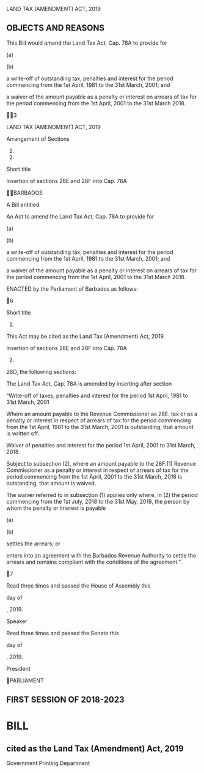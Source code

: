 LAND TAX (AMENDMENT) ACT, 2019

## OBJECTS AND REASONS

This Bill would amend the Land Tax Act, Cap. 78A to provide for

(a)

(b)

a  write-off  of  outstanding  tax,  penalties  and  interest  for  the  period
commencing from the 1st April, 1981 to the 31st March, 2001; and

a waiver of the amount payable as a penalty or interest on arrears of
tax for the period commencing from the 1st April, 2001 to the 31st March
2018.

3

LAND TAX (AMENDMENT) ACT, 2019

Arrangement of Sections

1.

2.

Short title

Insertion of sections 28E and 28F into Cap. 78A

BARBADOS

A Bill entitled

An Act to amend the Land Tax Act, Cap. 78A to provide for

(a)

(b)

a  write-off  of  outstanding  tax,  penalties  and  interest  for  the  period
commencing from the 1st April, 1981 to the 31st March, 2001; and

a waiver of the amount payable as a penalty or interest on arrears of
tax for the period commencing from the 1st April, 2001 to the 31st March
2018.

ENACTED by the Parliament of Barbados as follows:

6

Short title

1.

This Act may be cited as the Land Tax (Amendment) Act, 2019.

Insertion of sections 28E and 28F into Cap. 78A

2.
28D, the following sections:

The Land Tax Act, Cap. 78A is amended by inserting after section

“Write-off of taxes, penalties and interest for the period 1st
April, 1981 to 31st March, 2001

Where an amount payable to the Revenue Commissioner as
28E.
tax or as a penalty or interest in respect of arrears of tax for the period
commencing  from  the  1st  April,  1981  to  the  31st  March,  2001  is
outstanding, that amount is written off.

Waiver of penalties and interest for the period 1st April, 2001
to 31st March, 2018

Subject to subsection (2), where an amount payable to the
28F.(1)
Revenue Commissioner as a penalty or interest in respect of arrears of
tax for the period commencing from the 1st April, 2001 to the 31st March,
2018 is outstanding, that amount is waived.

The waiver referred to in subsection (1) applies only where, in
(2)
the period commencing from the 1st July, 2018 to the 31st May, 2019,
the person by whom the penalty or interest is payable

(a)

(b)

settles the arrears; or

enters  into  an  agreement  with  the  Barbados  Revenue
Authority to settle the arrears and remains compliant with the
conditions of the agreement.”.

7

Read three times and passed the House of Assembly this

day of

, 2019.

Speaker

Read three times and passed the Senate this

day of

, 2019.

President

PARLIAMENT

## FIRST SESSION OF 2018-2023

# BILL

## cited as the Land Tax (Amendment) Act, 2019

Government Printing Department

